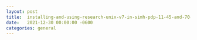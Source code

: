 ```yaml
---
layout:	post
title:	installing-and-using-research-unix-v7-in-simh-pdp-11-45-and-70-emulators-rev-1.7
date:	2021-12-30 00:00:00 -0600
categories:	general
---
```


